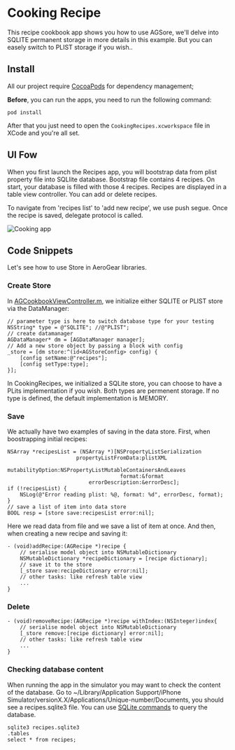 Cooking Recipe
==============
This recipe cookbook app shows you how to use AGSore, we'll delve into SQLITE permanent storage in more details in this example. But you can easely switch to PLIST storage if you wish..


## Install
All our project require [CocoaPods](http://cocoapods.org/) for dependency management;

**Before**, you can run the apps, you need to run the following command:

    pod install

After that you just need to open the ```CookingRecipes.xcworkspace``` file in XCode and you're all set.

## UI Fow 
When you first launch the Recipes app, you will bootstrap data from plist property file into SQLlite database. Bootstrap file contains 4 recipes. On start, your database is filled with those 4 recipes. Recipes are displayed in a table view controller. You can add or delete recipes. 

To navigate from 'recipes list' to 'add new recipe', we use push segue. Once the recipe is saved, delegate protocol is called.

![Cooking app](https://github.com/aerogear/aerogear-ios-cookbook/raw/master/Recipes/CookingRecipes/Resources/images/recipes-flow.png "Cooking")

## Code Snippets 
Let's see how to use Store in AeroGear libraries.
### Create Store

In [AGCookbookViewController.m](https://github.com/aerogear/aerogear-ios-cookbook/blob/master/Recipe/CookingRecipes/Classes/Controller/AGCookbookViewController.m), we initialize either SQLITE or PLIST store via the DataManager:

    // parameter type is here to switch database type for your testing
    NSString* type = @"SQLITE"; //@"PLIST";
    // create datamanager
    AGDataManager* dm = [AGDataManager manager];
    // Add a new store object by passing a block with config
    _store = [dm store:^(id<AGStoreConfig> config) {
        [config setName:@"recipes"];
        [config setType:type];
    }];
    
In CookingRecipes, we initialized a SQLite store, you can choose to have a PLits implementation if you wish. Both types are permenent storage. If no type is defined, the default implementation is MEMORY.

### Save

We actually have two examples of saving in the data store. First, when boostrapping initial recipes:

    NSArray *recipesList = (NSArray *)[NSPropertyListSerialization
                          propertyListFromData:plistXML
                              mutabilityOption:NSPropertyListMutableContainersAndLeaves
                                        format:&format
                              errorDescription:&errorDesc];
    if (!recipesList) {
    	NSLog(@"Error reading plist: %@, format: %d", errorDesc, format);
    }
    // save a list of item into data store
    BOOL resp = [store save:recipesList error:nil];

Here we read data from file and we save a list of item at once. And then, when creating a new recipe and saving it:

	- (void)addRecipe:(AGRecipe *)recipe {
	    // serialise model object into NSMutableDictionary
	    NSMutableDictionary *recipeDictionary = [recipe dictionary];
	    // save it to the store
	    [_store save:recipeDictionary error:nil];
	    // other tasks: like refresh table view 
	    ...
	}

### Delete

	- (void)removeRecipe:(AGRecipe *)recipe withIndex:(NSInteger)index{
	    // serialise model object into NSMutableDictionary
	    [_store remove:[recipe dictionary] error:nil];
	    // other tasks: like refresh table view 
	    ...
	}

### Checking database content

When running the app in the simulator you may want to check the content of the database. Go to ~/Library/Application Support/iPhone Simulator/versionX.X/Applications/Unique-number/Documents, you should see a recipes.sqlite3 file. You can use [SQLite commands](http://www.sqlite.org/sqlite.html) to query the database.

	sqlite3 recipes.sqlite3
	.tables
	select * from recipes;

